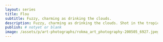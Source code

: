 ```yaml
---
layout: series
title: Flou
subtitle: Fuzzy, charming as drinking the clouds.
description: Fuzzy, charming as drinking the clouds. Shot in the tropics, after a morning walk, during a supposed terrible pandemic.
publish: # notyet or blank
image: /assets/p/art-photographs/rokma_art_photography-200505_6927.jpeg
---
```


